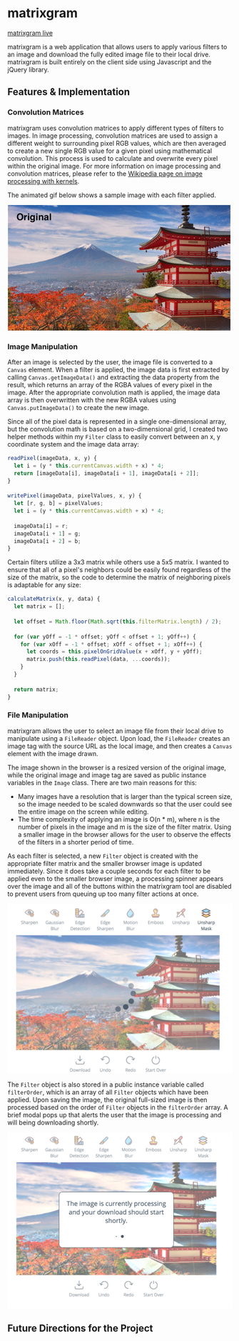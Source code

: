 # matrixgram

[matrixgram live][github-pages]

[github-pages]: https://mellauyellow.github.io/image-processor-javascript-project/

matrixgram is a web application that allows users to apply various filters to an image and download the fully edited image file to their local drive. matrixgram is built entirely on the client side using Javascript and the jQuery library.

## Features & Implementation

### Convolution Matrices
matrixgram uses convolution matrices to apply different types of filters to images. In image processing, convolution matrices are used to assign a different weight to surrounding pixel RGB values, which are then averaged to create a new single RGB value for a given pixel using mathematical convolution. This process is used to calculate and overwrite every pixel within the original image. For more information on image processing and convolution matrices, please refer to the [Wikipedia page on image processing with kernels][wikipedia-page].

[wikipedia-page]: https://en.wikipedia.org/wiki/Kernel_(image_processing)

The animated gif below shows a sample image with each filter applied.

![animated gif of filters](wireframes/filter_gif1.gif)

### Image Manipulation
After an image is selected by the user, the image file is converted to a `Canvas` element. When a filter is applied, the image data is first extracted by calling `Canvas.getImageData()` and extracting the data property from the result, which returns an array of the RGBA values of every pixel in the image. After the appropriate convolution math is applied, the image data array is then overwritten with the new RGBA values using `Canvas.putImageData()` to create the new image.

Since all of the pixel data is represented in a single one-dimensional array, but the convolution math is based on a two-dimensional grid, I created two helper methods within my `Filter` class to easily convert between an x, y coordinate system and the image data array:

```javascript
readPixel(imageData, x, y) {
  let i = (y * this.currentCanvas.width + x) * 4;
  return [imageData[i], imageData[i + 1], imageData[i + 2]];
}

writePixel(imageData, pixelValues, x, y) {
  let [r, g, b] = pixelValues;
  let i = (y * this.currentCanvas.width + x) * 4;

  imageData[i] = r;
  imageData[i + 1] = g;
  imageData[i + 2] = b;
}
```

Certain filters utilize a 3x3 matrix while others use a 5x5 matrix. I wanted to ensure that all of a pixel's neighbors could be easily found regardless of the size of the matrix, so the code to determine the matrix of neighboring pixels is adaptable for any size:

```javascript
calculateMatrix(x, y, data) {
  let matrix = [];

  let offset = Math.floor(Math.sqrt(this.filterMatrix.length) / 2);

  for (var yOff = -1 * offset; yOff < offset + 1; yOff++) {
    for (var xOff = -1 * offset; xOff < offset + 1; xOff++) {
      let coords = this.pixelOnGridValue(x + xOff, y + yOff);
      matrix.push(this.readPixel(data, ...coords));
    }
  }

  return matrix;
}
```

### File Manipulation
matrixgram allows the user to select an image file from their local drive to manipulate using a `FileReader` object.  Upon load, the `FileReader`  creates an image tag with the source URL as the local image, and then creates a `Canvas` element with the image drawn.

The image shown in the browser is a resized version of the original image, while the original image and image tag are saved as public instance variables in the `Image` class. There are two main reasons for this:

  + Many images have a resolution that is larger than the typical screen size, so the image needed to be scaled downwards so that the user could see the entire image on the screen while editing.
  + The time complexity of applying an image is O(n * m), where n is the number of pixels in the image and m is the size of the filter matrix. Using a smaller image in the browser allows for the user to observe the effects of the filters in a shorter period of time.

As each filter is selected, a new `Filter` object is created with the appropriate filter matrix and the smaller browser image is updated immediately. Since it does take a couple seconds for each filter to be applied even to the smaller browser image, a processing spinner appears over the image and all of the buttons within the matrixgram tool are disabled to prevent users from queuing up too many filter actions at once.

![filter processing](wireframes/filter_processing.png)

 The `Filter` object is also stored in a public instance variable called `filterOrder`, which is an array of all `Filter` objects which have been applied. Upon saving the image, the original full-sized image is then processed based on the order of `Filter` objects in the `filterOrder` array. A brief modal pops up that alerts the user that the image is processing and will being downloading shortly.

 ![download processing](wireframes/download_processing.png)




## Future Directions for the Project
